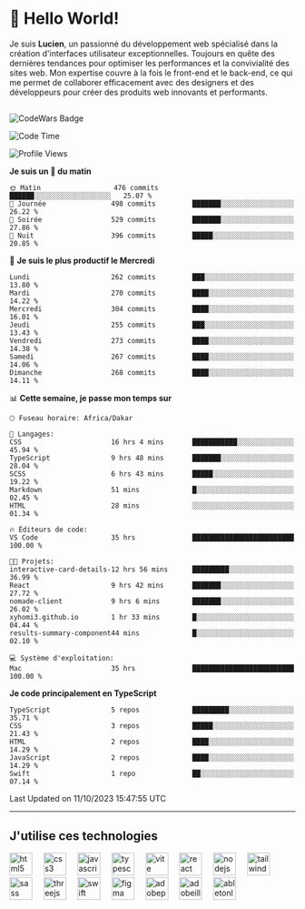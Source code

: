 # 👋 Hello World!

Je suis **Lucien**, un passionné du développement web spécialisé dans la création d'interfaces utilisateur exceptionnelles. Toujours en quête des dernières tendances pour optimiser les performances et la convivialité des sites web. Mon expertise couvre à la fois le front-end et le back-end, ce qui me permet de collaborer efficacement avec des designers et des développeurs pour créer des produits web innovants et performants.

##

![CodeWars Badge](https://www.codewars.com/users/xyhomi3/badges/small)

<!--START_SECTION:waka-->
![Code Time](http://img.shields.io/badge/Code%20Time-102%20hrs%2056%20mins-blue)

![Profile Views](http://img.shields.io/badge/Vues%20du%20profil-21-blue)

**Je suis un 🐤 du matin** 

```text
🌞 Matin                  476 commits         ██████░░░░░░░░░░░░░░░░░░░   25.07 % 
🌆 Journée                498 commits         ███████░░░░░░░░░░░░░░░░░░   26.22 % 
🌃 Soirée                 529 commits         ███████░░░░░░░░░░░░░░░░░░   27.86 % 
🌙 Nuit                   396 commits         █████░░░░░░░░░░░░░░░░░░░░   20.85 % 
```
📅 **Je suis le plus productif le Mercredi** 

```text
Lundi                    262 commits         ███░░░░░░░░░░░░░░░░░░░░░░   13.80 % 
Mardi                    270 commits         ████░░░░░░░░░░░░░░░░░░░░░   14.22 % 
Mercredi                 304 commits         ████░░░░░░░░░░░░░░░░░░░░░   16.01 % 
Jeudi                    255 commits         ███░░░░░░░░░░░░░░░░░░░░░░   13.43 % 
Vendredi                 273 commits         ████░░░░░░░░░░░░░░░░░░░░░   14.38 % 
Samedi                   267 commits         ████░░░░░░░░░░░░░░░░░░░░░   14.06 % 
Dimanche                 268 commits         ████░░░░░░░░░░░░░░░░░░░░░   14.11 % 
```


📊 **Cette semaine, je passe mon temps sur** 

```text
🕑︎ Fuseau horaire: Africa/Dakar

💬 Langages: 
CSS                      16 hrs 4 mins       ███████████░░░░░░░░░░░░░░   45.94 % 
TypeScript               9 hrs 48 mins       ███████░░░░░░░░░░░░░░░░░░   28.04 % 
SCSS                     6 hrs 43 mins       █████░░░░░░░░░░░░░░░░░░░░   19.22 % 
Markdown                 51 mins             █░░░░░░░░░░░░░░░░░░░░░░░░   02.45 % 
HTML                     28 mins             ░░░░░░░░░░░░░░░░░░░░░░░░░   01.34 % 

🔥 Éditeurs de code: 
VS Code                  35 hrs              █████████████████████████   100.00 % 

🐱‍💻 Projets: 
interactive-card-details-12 hrs 56 mins      █████████░░░░░░░░░░░░░░░░   36.99 % 
React                    9 hrs 42 mins       ███████░░░░░░░░░░░░░░░░░░   27.72 % 
nomade-client            9 hrs 6 mins        ███████░░░░░░░░░░░░░░░░░░   26.02 % 
xyhomi3.github.io        1 hr 33 mins        █░░░░░░░░░░░░░░░░░░░░░░░░   04.44 % 
results-summary-component44 mins             █░░░░░░░░░░░░░░░░░░░░░░░░   02.10 % 

💻 Système d'exploitation: 
Mac                      35 hrs              █████████████████████████   100.00 % 
```

**Je code principalement en TypeScript** 

```text
TypeScript               5 repos             █████████░░░░░░░░░░░░░░░░   35.71 % 
CSS                      3 repos             █████░░░░░░░░░░░░░░░░░░░░   21.43 % 
HTML                     2 repos             ████░░░░░░░░░░░░░░░░░░░░░   14.29 % 
JavaScript               2 repos             ████░░░░░░░░░░░░░░░░░░░░░   14.29 % 
Swift                    1 repo              ██░░░░░░░░░░░░░░░░░░░░░░░   07.14 % 
```




 Last Updated on 11/10/2023 15:47:55 UTC
<!--END_SECTION:waka-->
---

## J'utilise ces technologies

<div align="left">
  <img src="https://skillicons.dev/icons?i=html" height="40" alt="html5 logo"  />
  <img width="12" />
  <img src="https://skillicons.dev/icons?i=css" height="40" alt="css3 logo"  />
  <img width="12" />
  <img src="https://skillicons.dev/icons?i=js" height="40" alt="javascript logo"  />
  <img width="12" />
  <img src="https://skillicons.dev/icons?i=ts" height="40" alt="typescript logo"  />
  <img width="12" />
  <img src="https://skillicons.dev/icons?i=vite" height="40" alt="vite logo"  />
  <img width="12" />
  <img src="https://skillicons.dev/icons?i=react" height="40" alt="react logo"  />
  <img width="12" />
  <img src="https://cdn.jsdelivr.net/gh/devicons/devicon/icons/nodejs/nodejs-original.svg" height="40" alt="nodejs logo"  />
  <img width="12" />
  <img src="https://skillicons.dev/icons?i=tailwind" height="40" alt="tailwindcss logo"  />
  <img width="12" />
  <img src="https://skillicons.dev/icons?i=sass" height="40" alt="sass logo"  />
  <img width="12" />
  <img src="https://skillicons.dev/icons?i=threejs" height="40" alt="threejs logo"  />
  <img width="12" />
  <img src="https://skillicons.dev/icons?i=swift" height="40" alt="swift logo"  />
  <img width="12" />
  <img src="https://skillicons.dev/icons?i=figma" height="40" alt="figma logo"  />
  <img width="12" />
  <img src="https://skillicons.dev/icons?i=ps" height="40" alt="adobephotoshop logo"  />
  <img width="12" />
  <img src="https://skillicons.dev/icons?i=ai" height="40" alt="adobeillustrator logo"  />
  <img width="12" />
  <img src="https://skillicons.dev/icons?i=ableton" height="40" alt="abletonlive logo"  />
</div>



